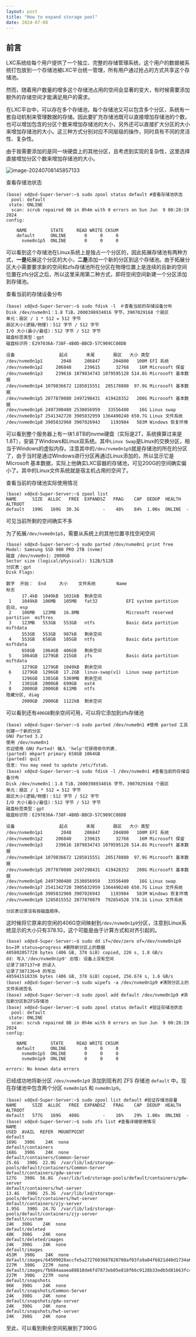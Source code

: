 ```yaml
---
layout: post
title: "How to expand storage pool"
date: 2024-07-08
---
```








## 前言

LXC系统给每个用户提供了一个独立、完整的存储管理系统，这个用户的数据被系统打包放到一个存储池被LXC平台统一管理，所有用户通过抢占的方式共享这个存储池。

然而，随着用户数量的增多这个存储池占用的空间会显著的变大，有时候需要添加额外的存储空间才能满足用户的需求。

在LXC平台中，可以存在多个存储池，每个存储池又可以包含多个分区，系统有一套自动机制来管理数据的存储。因此要扩充存储池既可以直接增加存储池的个数，也可以增加包含的分区个数来增加存储池的大小，另外还可以直接扩大分区的大小来增加存储池的大小。这三种方式分别对应不同层级的操作，同时具有不同的灵活性、复杂性。

由于我需要添加的是同一块硬盘上的其他分区，且考虑到实现的复杂性，这里选择直接增加分区个数来增加存储池的大小。

![image-20240708145857133](https://pic.dwgan.top/img/image-20240708145857133.png)

查看存储池状态

```shell
(base) xd@xd-Super-Server:~$ sudo zpool status default #查看存储池状态
  pool: default
 state: ONLINE
  scan: scrub repaired 0B in 0h4m with 0 errors on Sun Jun  9 00:28:19 2024
config:

	NAME         STATE     READ WRITE CKSUM
	default      ONLINE       0     0     0
	  nvme0n1p5  ONLINE       0     0     0
```

可以看到这个存储池在Linux系统上是独占一个分区的，因此拓展存储池有两种方式，**一是**拓展这个分区的大小，**二是**添加一个新的分区到这个存储池。由于拓展分区大小需要要求新的空间和zfs存储池所在分区在物理位置上是连续的且新的空间位置在zfs分区之后，所以这里采用第二种方式，即将空闲空间新建一个分区添加到存储池。

查看当前的存储设备分布

```shell
(base) xd@xd-Super-Server:~$ sudo fdisk -l　＃查看当前的存储设备分布
Disk /dev/nvme0n1：1.8 TiB，2000398934016 字节，3907029168 个扇区
单元：扇区 / 1 * 512 = 512 字节
扇区大小(逻辑/物理)：512 字节 / 512 字节
I/O 大小(最小/最佳)：512 字节 / 512 字节
磁盘标签类型：gpt
磁盘标识符：E297036A-738F-4B0D-BBCD-57C909CC08DB

设备                 起点       末尾       扇区   大小 类型
/dev/nvme0n1p1       2048     206847     204800   100M EFI 系统
/dev/nvme0n1p2     206848     239615      32768    16M Microsoft 保留
/dev/nvme0n1p3     239616 1079834743 1079595128 514.8G Microsoft 基本数据
/dev/nvme0n1p4 1079836672 1285015551  205178880  97.9G Microsoft 基本数据
/dev/nvme0n1p5 2077870080 2497298431  419428352   200G Microsoft 基本数据
/dev/nvme0n1p6 2497300480 2530856959   33556480    16G Linux swap
/dev/nvme0n1p7 2541342720 3905832959 1364490240 650.7G Linux 文件系统
/dev/nvme0n1p8 3905832960 3907026943    1193984   583M Windows 恢复环境
```

可以看到整个服务器上有一块1.8TB的nvme硬盘（实际是2T，系统换算过来是1.8T），安装了Windows和Linux双系统。其中`Linux Swap`是Linux的交换分区，相当于Windows的虚拟内存。注意其中的`/dev/nvme0n1p5`就是存储池的所在的分区了，由于当时是通过Windows进行分区再通过Linux添加的，所以显示它是Microsoft 基本数据，实际上他确实LXC容器的存储池，可见200G的空间确实偏小了。其中的Linux文件系统就是宿主机占用的空间了。

查看当前的存储池实际使用情况

```shell
(base) xd@xd-Super-Server:~$ zpool list
NAME      SIZE  ALLOC   FREE  EXPANDSZ   FRAG    CAP  DEDUP  HEALTH  ALTROOT
default   199G   169G  30.3G         -    48%    84%  1.00x  ONLINE  -
```

可见当前所剩的空间确实不多

为了拓展`/dev/nvme0n1p5`，需要从系统上的其他位置寻找空闲空间

```shell
(base) xd@xd-Super-Server:~$ sudo parted /dev/nvme0n1 print free
Model: Samsung SSD 980 PRO 2TB (nvme)
磁盘 /dev/nvme0n1: 2000GB
Sector size (logical/physical): 512B/512B
分区表：gpt
Disk Flags: 

数字  开始：  End     大小    文件系统        Name                          标志
      17.4kB  1049kB  1031kB  剩余空间
 1    1049kB  106MB   105MB   fat32           EFI system partition          启动, esp
 2    106MB   123MB   16.8MB                  Microsoft reserved partition  msftres
 3    123MB   553GB   553GB   ntfs            Basic data partition          msftdata
      553GB   553GB   987kB   剩余空间
 4    553GB   658GB   105GB   ntfs            Basic data partition          msftdata
      658GB   1064GB  406GB   剩余空间
 5    1064GB  1279GB  215GB   zfs             Basic data partition          msftdata
      1279GB  1279GB  1049kB  剩余空间
 6    1279GB  1296GB  17.2GB  linux-swap(v1)  Linux swap partition
      1296GB  1301GB  5369MB  剩余空间
 7    1301GB  2000GB  699GB   ext4
 8    2000GB  2000GB  611MB   ntfs                                          隐藏分区, diag
      2000GB  2000GB  1122kB  剩余空间
```

可以看到还有`406GB`剩余空间可用，可以将它添加到zfs存储池

```shell
(base) xd@xd-Super-Server:~$ sudo parted /dev/nvme0n1 #使用 parted 工具创建一个新的分区
GNU Parted 3.2
使用 /dev/nvme0n1
欢迎使用 GNU Parted! 输入 'help'可获得命令列表.
(parted) mkpart primary 658GB 1064GB                                      
(parted) quit                                                             
信息: You may need to update /etc/fstab.
(base) xd@xd-Super-Server:~$ sudo fdisk -l /dev/nvme0n1 #查看当前的存储设备分布
Disk /dev/nvme0n1：1.8 TiB，2000398934016 字节，3907029168 个扇区
单元：扇区 / 1 * 512 = 512 字节
扇区大小(逻辑/物理)：512 字节 / 512 字节
I/O 大小(最小/最佳)：512 字节 / 512 字节
磁盘标签类型：gpt
磁盘标识符：E297036A-738F-4B0D-BBCD-57C909CC08DB

设备                 起点       末尾       扇区   大小 类型
/dev/nvme0n1p1       2048     206847     204800   100M EFI 系统
/dev/nvme0n1p2     206848     239615      32768    16M Microsoft 保留
/dev/nvme0n1p3     239616 1079834743 1079595128 514.8G Microsoft 基本数据
/dev/nvme0n1p4 1079836672 1285015551  205178880  97.9G Microsoft 基本数据
/dev/nvme0n1p5 2077870080 2497298431  419428352   200G Microsoft 基本数据
/dev/nvme0n1p6 2497300480 2530856959   33556480    16G Linux swap
/dev/nvme0n1p7 2541342720 3905832959 1364490240 650.7G Linux 文件系统
/dev/nvme0n1p8 3905832960 3907026943    1193984   583M Windows 恢复环境
/dev/nvme0n1p9 1285015552 2077870079  792854528 378.1G Linux 文件系统

分区表记录没有按磁盘顺序。
```

这时候将它原来的空闲的406G空间映射到`/dev/nvme0n1p9`分区，注意到Linux系统显示的大小只有378.1G，这个可能是由于计算方式和对齐引起的。

```shell
(base) xd@xd-Super-Server:~$ sudo dd if=/dev/zero of=/dev/nvme0n1p9 bs=1M status=progress #删除新分区上的数据
405802057728 bytes (406 GB, 378 GiB) copied, 226 s, 1.8 GB/s
dd: 写入'/dev/nvme0n1p9' 出错: 设备上没有空间
记录了387137+0 的读入
记录了387136+0 的写出
405941518336 bytes (406 GB, 378 GiB) copied, 256.674 s, 1.6 GB/s
(base) xd@xd-Super-Server:~$ sudo wipefs -a /dev/nvme0n1p9 #清除分区上的文件系统签名
(base) xd@xd-Super-Server:~$ sudo zpool add default /dev/nvme0n1p9 #添加新分区到ZFS存储池
(base) xd@xd-Super-Server:~$ sudo zpool status default #验证存储池状态
  pool: default
 state: ONLINE
  scan: scrub repaired 0B in 0h4m with 0 errors on Sun Jun  9 00:28:19 2024
config:

	NAME         STATE     READ WRITE CKSUM
	default      ONLINE       0     0     0
	  nvme0n1p5  ONLINE       0     0     0
	  nvme0n1p9  ONLINE       0     0     0

errors: No known data errors
```

已经成功地将新分区 `/dev/nvme0n1p9` 添加到现有的 ZFS 存储池 `default` 中。现在存储池中包含两个分区 `nvme0n1p5` 和 `nvme0n1p9`。

```shell
(base) xd@xd-Super-Server:~$ sudo zpool list default #验证存储池容量
NAME      SIZE  ALLOC   FREE  EXPANDSZ   FRAG    CAP  DEDUP  HEALTH  ALTROOT
default   577G   169G   408G         -    16%    29%  1.00x  ONLINE  -
(base) xd@xd-Super-Server:~$ sudo zfs list #查看详细使用情况
NAME                                                                              USED  AVAIL  REFER  MOUNTPOINT
default                                                                           169G   390G    24K  none
default/containers                                                                168G   390G    24K  none
default/containers/Common-Server                                                 25.6G   390G  22.9G  /var/lib/lxd/storage-pools/default/containers/Common-Server
default/containers/gdw-server                                                     127G   390G  56.8G  /var/lib/lxd/storage-pools/default/containers/gdw-server
default/containers/hwt-server                                                    13.4G   390G  25.3G  /var/lib/lxd/storage-pools/default/containers/hwt-server
default/containers/zjy-server                                                    1.95G   390G  24.7G  /var/lib/lxd/storage-pools/default/containers/zjy-server
default/custom                                                                     24K   390G    24K  none
default/deleted                                                                    48K   390G    24K  none
default/deleted/images                                                             24K   390G    24K  none
default/images                                                                    453M   390G    24K  none
default/images/64509028accfe5a2727603687820708af03fa9a04f6821d40d1734a620cd587d   227M   390G   227M  none
default/images/fb684aaaea88810de6fd7873eb05e818f66c9128b33edb5d81663fc4626e9197   227M   390G   227M  none
default/snapshots                                                                  96K   390G    24K  none
default/snapshots/Common-Server                                                    24K   390G    24K  none
default/snapshots/gdw-server                                                       24K   390G    24K  none
default/snapshots/hwt-server                                                       24K   390G    24K  none
```

至此，可以看到剩余空间拓展到了390Ｇ













